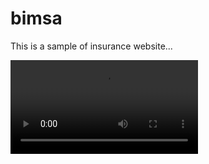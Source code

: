 # bimsa
This is a sample of insurance website...


![](https://github.com/parisafro/bimsa/blob/main/screencast-nimbus-capture-2020.11.13-18_00_18.webm)

